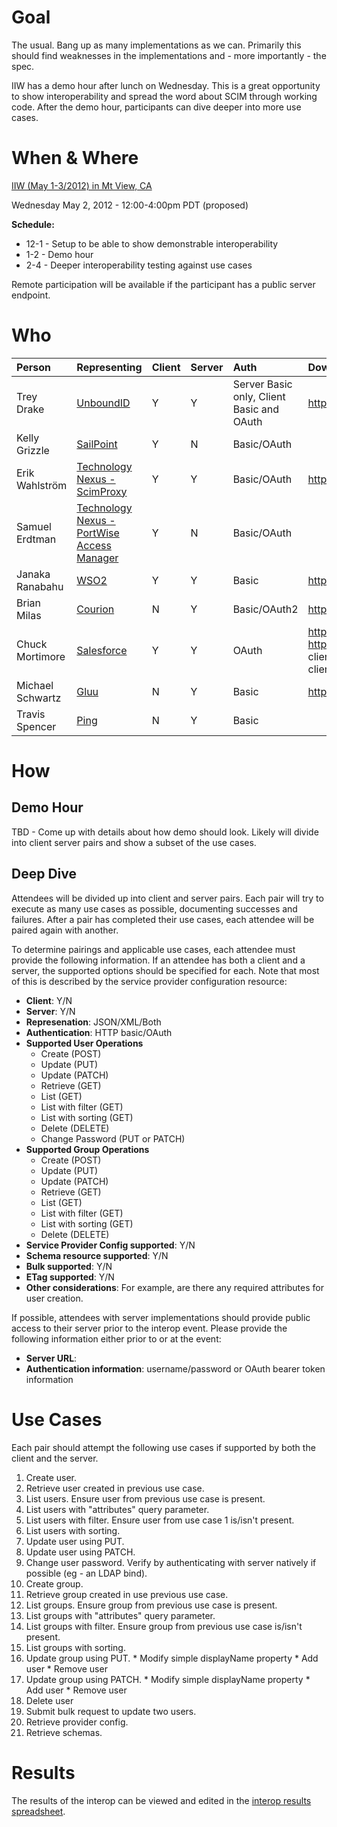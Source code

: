 # Goal #
The usual.  Bang up as many implementations as we can.  Primarily this should find weaknesses in the implementations and - more importantly - the spec.

IIW has a demo hour after lunch on Wednesday.  This is a great opportunity to show interoperability and spread the word about SCIM through working code.  After the demo hour, participants can dive deeper into more use cases.


# When & Where #

[IIW (May 1-3/2012) in Mt View, CA](http://www.internetidentityworkshop.com/)

Wednesday May 2, 2012 - 12:00-4:00pm PDT (proposed)

**Schedule:**
  * 12-1 - Setup to be able to show demonstrable interoperability
  * 1-2 - Demo hour
  * 2-4 - Deeper interoperability testing against use cases

Remote participation will be available if the participant has a public server endpoint.


# Who #

| Person | Representing | Client | Server | Auth | Download/Endpoint |
|:-------|:-------------|:-------|:-------|:-----|:------------------|
| Trey Drake | [UnboundID](http://www.unboundid.com) | Y      | Y      | Server Basic only, Client Basic and OAuth | http://code.google.com/p/scimsdk/ |
| Kelly Grizzle | [SailPoint](http://www.sailpoint.com) | Y      | N      | Basic/OAuth |                   |
| Erik Wahlström  | [Technology Nexus - ScimProxy](http://www.nexussafe.com) | Y      | Y      | Basic/OAuth | http://code.google.com/p/scimproxy/ |
| Samuel Erdtman | [Technology Nexus - PortWise Access Manager](http://www.nexussafe.com) | Y      | N      | Basic/OAuth |                   |
| Janaka Ranabahu | [WSO2](http://wso2.com/products/identity-server/) | Y      | Y      | Basic | http://people.wso2.com:8080/charonDemoApp/interop_details.html |
| Brian Milas | [Courion](http://www.courion.com) | N      | Y      | Basic/OAuth2 | https://labs.courion.com/scim |
| Chuck Mortimore | [Salesforce](http://www.salesforce.com) | Y      | Y      | OAuth | https://scim-developer-edition.my.salesforce.com/services/apexrest/scim/v1/ ( https://login.salesforce.com/services/oauth2/authorize interop@simplecloud.info/test1234 client\_id=3MVG9QDx8IX8nP5Q3Qg39jXJDGh\_SESgJ6BqovTyXh\_UuSc5O0nUCqYS5nWwKF82nbYpejJXFr0H.nZGxV2Xl client\_secret=1981419349128675123 )   |
| Michael Schwartz | [Gluu](http://www.gluu.org/) | N      | Y      | Basic | http://ox.gluu.org/doku.php?id=scim:interop1 |
| Travis Spencer | [Ping](https://www.pingidentity.com/) | N      | Y      | Basic |                   |

# How #

## Demo Hour ##

TBD - Come up with details about how demo should look.  Likely will divide into client server pairs and show a subset of the use cases.

## Deep Dive ##

Attendees will be divided up into client and server pairs.  Each pair will try to execute as many use cases as possible, documenting successes and failures.  After a pair has completed their use cases, each attendee will be paired again with another.

To determine pairings and applicable use cases, each attendee must provide the following information.  If an attendee has both a client and a server, the supported options should be specified for each.  Note that most of this is described by the service provider configuration resource:

  * **Client**: Y/N
  * **Server**: Y/N
  * **Represenation**: JSON/XML/Both
  * **Authentication**: HTTP basic/OAuth
  * **Supported User Operations**
    * Create (POST)
    * Update (PUT)
    * Update (PATCH)
    * Retrieve (GET)
    * List (GET)
    * List with filter (GET)
    * List with sorting (GET)
    * Delete (DELETE)
    * Change Password (PUT or PATCH)
  * **Supported Group Operations**
    * Create (POST)
    * Update (PUT)
    * Update (PATCH)
    * Retrieve (GET)
    * List (GET)
    * List with filter (GET)
    * List with sorting (GET)
    * Delete (DELETE)
  * **Service Provider Config supported**: Y/N
  * **Schema resource supported**: Y/N
  * **Bulk supported**: Y/N
  * **ETag supported**: Y/N
  * **Other considerations**: For example, are there any required attributes for user creation.


If possible, attendees with server implementations should provide public access to their server prior to the interop event.  Please provide the following information either prior to or at the event:

  * **Server URL**:
  * **Authentication information**: username/password or OAuth bearer token information


# Use Cases #

Each pair should attempt the following use cases if supported by both the client and the server.

  1. Create user.
  1. Retrieve user created in previous use case.
  1. List users.  Ensure user from previous use case is present.
  1. List users with "attributes" query parameter.
  1. List users with filter.  Ensure user from use case 1 is/isn't present.
  1. List users with sorting.
  1. Update user using PUT.
  1. Update user using PATCH.
  1. Change user password.  Verify by authenticating with server natively if possible (eg - an LDAP bind).
  1. Create group.
  1. Retrieve group created in use previous use case.
  1. List groups.  Ensure group from previous use case is present.
  1. List groups with "attributes" query parameter.
  1. List groups with filter.  Ensure group from previous use case is/isn't present.
  1. List groups with sorting.
  1. Update group using PUT.
    * Modify simple displayName property
    * Add user
    * Remove user
  1. Update group using PATCH.
    * Modify simple displayName property
    * Add user
    * Remove user
  1. Delete user
  1. Submit bulk request to update two users.
  1. Retrieve provider config.
  1. Retrieve schemas.


# Results #

The results of the interop can be viewed and edited in the [interop results spreadsheet](https://docs.google.com/spreadsheet/ccc?key=0AtYxhHKU0YhodHpkcGFEUDVBY3ZJY1lqUUYwdWc2NUE).